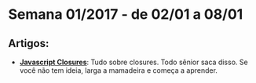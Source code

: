 # Semana 01/2017 - de 02/01 a 08/01

## Artigos:

* [__Javascript Closures__](https://medium.com/javascript-scene/master-the-javascript-interview-what-is-a-closure-b2f0d2152b36#.phjcz35hb): Tudo sobre closures. Todo sênior saca disso. Se você não tem ideia, larga a mamadeira e começa a aprender.
